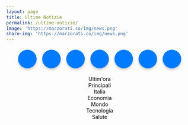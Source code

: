 ```yaml
---
layout: page
title: Ultime Notizie
permalink: /ultime-notizie/
image: 'https://marzorati.co/img/news.png'
share-img: 'https://marzorati.co/img/news.png'
---
```

<!-- Style per i pulsanti circolari -->
<style>
    .menu {
        display: flex;
        justify-content: center;
        gap: 15px;
        margin: 20px 0;
    }
    .menu button {
        width: 50px;
        height: 50px;
        border-radius: 50%;
        border: none;
        background-color: #007BFF;
        color: white;
        font-size: 20px;
        cursor: pointer;
        box-shadow: 0px 4px 6px rgba(0, 0, 0, 0.2);
        transition: all 0.3s ease;
        position: relative;
    }
    .menu button:hover {
        transform: translateY(-5px);
        box-shadow: 0px 8px 10px rgba(0, 0, 0, 0.3);
    }
    .tooltip {
        visibility: hidden;
        background-color: black;
        color: white;
        text-align: center;
        padding: 5px;
        border-radius: 5px;
        position: absolute;
        bottom: 60px;
        left: 50%;
        transform: translateX(-50%);
        opacity: 0;
        transition: opacity 0.3s;
        white-space: nowrap;
    }
    .menu button:hover .tooltip {
        visibility: visible;
        opacity: 1;
    }
    .spinner {
        display: none;
        border: 4px solid rgba(0, 0, 0, 0.1);
        border-left-color: #007BFF;
        border-radius: 50%;
        width: 40px;
        height: 40px;
        animation: spin 1s linear infinite;
        margin: 20px auto;
    }
    @keyframes spin {
        to { transform: rotate(360deg); }
    }
</style>

<body translate="no">

<a href="javascript:" id="return-to-top"><i class="icon-chevron-up"></i></a>

<link href="//netdna.bootstrapcdn.com/font-awesome/3.2.1/css/font-awesome.css" rel="stylesheet">

<!-- Menu con pulsanti circolari -->
<div class="menu">
    <button onclick="scrollToSection('Ultimissime')">
        <i class="fas fa-bolt"></i>
        <span class="tooltip">Ultim'ora</span>
    </button>
    <button onclick="scrollToSection('Principali')">
        <i class="fas fa-star"></i>
        <span class="tooltip">Principali</span>
    </button>
    <button onclick="scrollToSection('Italia')">
        <i class="fas fa-flag"></i>
        <span class="tooltip">Italia</span>
    </button>
    <button onclick="scrollToSection('Economia')">
        <i class="fas fa-chart-line"></i>
        <span class="tooltip">Economia</span>
    </button>
    <button onclick="scrollToSection('Mondo')">
        <i class="fas fa-globe"></i>
        <span class="tooltip">Mondo</span>
    </button>
    <button onclick="scrollToSection('Tecnologia')">
        <i class="fas fa-microchip"></i>
        <span class="tooltip">Tecnologia</span>
    </button>
    <button onclick="scrollToSection('Salute')">
        <i class="fas fa-heartbeat"></i>
        <span class="tooltip">Salute</span>
    </button>
</div>

<!-- Spinner di caricamento -->
<div class="spinner" id="spinner"></div>

<script>
    function scrollToSection(id) {
        document.getElementById(id).scrollIntoView({ behavior: 'smooth' });
    }

    function loadFeeds() {
        $(".spinner").show();
        const feeds = [
            { id: "divRssUltimissime", url: "https://www.servizitelevideo.rai.it/televideo/pub/rss101.xml" },
            { id: "divRssPrincipali", url: "https://news.google.com/rss?hl=it&gl=IT&ceid=IT:it" },
            { id: "divRssItalia", url: "https://news.google.com/rss/topics/CAAqIQgKIhtDQkFTRGdvSUwyMHZNRE55YW1vU0FtbDBLQUFQAQ?hl=it&gl=IT&ceid=IT:it" },
            { id: "divRssEconomia", url: "https://news.google.com/rss/topics/CAAqJggKIiBDQkFTRWdvSUwyMHZNRGx6TVdZU0FtbDBHZ0pKVkNnQVAB?hl=it&gl=IT&ceid=IT:it" },
            { id: "divRssMondo", url: "https://news.google.com/rss/topics/CAAqJggKIiBDQkFTRWdvSUwyMHZNRGx1YlY4U0FtbDBHZ0pKVkNnQVAB?hl=it&gl=IT&ceid=IT:it" },
            { id: "divRssTecnologia", url: "https://news.google.com/rss/topics/CAAqKAgKIiJDQkFTRXdvSkwyMHZNR1ptZHpWbUVnSnBkQm9DU1ZRb0FBUAE?hl=it&gl=IT&ceid=IT:it" },
            { id: "divRssSalute", url: "https://news.google.com/rss/topics/CAAqIQgKIhtDQkFTRGdvSUwyMHZNR3QwTlRFU0FtbDBLQUFQAQ?hl=it&gl=IT&ceid=IT:it" }
        ];

        let loaded = 0;
        feeds.forEach(feed => {
            $('#' + feed.id).load(feed.url, function () {
                loaded++;
                if (loaded === feeds.length) {
                    $(".spinner").hide();
                }
            });
        });
    }

    $(document).ready(function () {
        loadFeeds();
    });
</script>

<center><a name="Ultimissime"><font color="Black">Ultim'ora</font></a></center>
<div id="divRssUltimissime"></div>

<center><a name="Principali"><font color="Black">Principali</font></a></center>
<div id="divRssPrincipali"></div>

<center><a name="Italia"><font color="Black">Italia</font></a></center>
<div id="divRssItalia"></div>

<center><a name="Economia"><font color="Black">Economia</font></a></center>
<div id="divRssEconomia"></div>

<center><a name="Mondo"><font color="Black">Mondo</font></a></center>
<div id="divRssMondo"></div>

<center><a name="Tecnologia"><font color="Black">Tecnologia</font></a></center>
<div id="divRssTecnologia"></div>

<center><a name="Salute"><font color="Black">Salute</font></a></center>
<div id="divRssSalute"></div>

<script src="/js/jquery-3.6.0.min.js"></script>
<script id="rendered-js">
// ===== Scroll to Top ==== 
$(window).scroll(function () {
  if ($(this).scrollTop() >= 50) {// If page is scrolled more than 50px
    $('#return-to-top').fadeIn(200); // Fade in the arrow
  } else {
    $('#return-to-top').fadeOut(200); // Else fade out the arrow
  }
});
$('#return-to-top').click(function () {// When arrow is clicked
  $('body,html').animate({
    scrollTop: 0 // Scroll to top of body
  }, 500);
});
</script>

</body>
